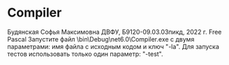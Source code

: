 # Compiler
Будянская Софья Максимовна 
ДВФУ, Б9120-09.03.03пикд, 2022 г.
Free Pascal
Запустите файл \bin\Debug\net6.0\Compiler.exe с двумя параметрами: имя файла с исходным кодом и ключ "-la".
Для запуска тестов использовать только один параметр: "-test".